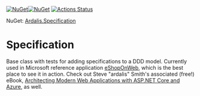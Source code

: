 
[![NuGet](https://img.shields.io/nuget/v/Ardalis.Specification.svg)](https://www.nuget.org/packages/Ardalis.Specification)[![NuGet](https://img.shields.io/nuget/dt/Ardalis.Specification.svg)](https://www.nuget.org/packages/Ardalis.Specification)
[![Actions Status](https://github.com/ardalis/specification/workflows/ASP.NET%20Core%20CI/badge.svg)](https://github.com/ardalis/specification/actions)

NuGet: [Ardalis.Specification](https://www.nuget.org/packages/Ardalis.Specification)

# Specification

Base class with tests for adding specifications to a DDD model. Currently used in Microsoft reference application [eShopOnWeb](https://github.com/dotnet-architecture/eShopOnWeb), which is the best place to see it in action. Check out Steve "ardalis" Smith's associated (free!) eBook, [Architecting Modern Web Applications with ASP.NET Core and Azure](https://aka.ms/webappebook), as well.


